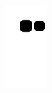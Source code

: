 ![snake gif](https://github.com/Devpimentel2022/Devpimentel2022/blob/output/github-contribution-grid-snake.svg)
